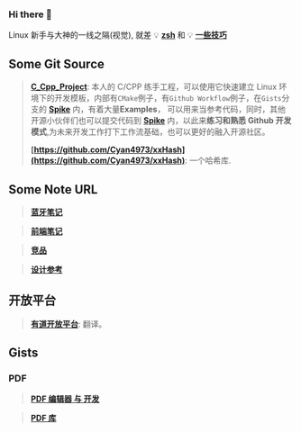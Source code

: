 ### Hi there 👋

<!--
**Changes729/Changes729** is a ✨ _special_ ✨ repository because its `README.md` (this file) appears on your GitHub profile.

Here are some ideas to get you started:

- 🔭 I’m currently working on ...
- 🌱 I’m currently learning ...
- 👯 I’m looking to collaborate on ...
- 🤔 I’m looking for help with ...
- 💬 Ask me about ...
- 📫 How to reach me: ...
- 😄 Pronouns: ...
- ⚡ Fun fact: ...
-->

Linux 新手与大神的一线之隔(视觉), 就差 💡 **[zsh](https://github.com/ohmyzsh/ohmyzsh)** 和 💡 **[一些技巧](https://github.com/jlevy/the-art-of-command-line)**

## Some Git Source

> **[C_Cpp_Project](https://github.com/Changes729/c_cpp_project_template)**: 本人的 C/CPP 练手工程，可以使用它快速建立 Linux 环境下的开发模板，内部有`CMake`例子，有`Github Workflow`例子，在`Gists`分支的 **[Spike](https://github.com/Changes729/c_cpp_project_template/tree/gists/spike)** 内，有着大量**Examples**， 可以用来当参考代码，同时，其他开源小伙伴们也可以提交代码到 **[Spike](https://github.com/Changes729/c_cpp_project_template/tree/gists/spike)** 内，以此来**练习和熟悉 Github 开发模式**,为未来开发工作打下工作流基础，也可以更好的融入开源社区。
> 
> **[https://github.com/Cyan4973/xxHash](https://github.com/Cyan4973/xxHash)**: 一个哈希库.

## Some Note URL

> **[蓝牙笔记](https://gist.github.com/Changes729/8266aa62ec9363153310b13c67c5a81f)**

> **[前端笔记](https://gist.github.com/Changes729/60f565c6ef6d25bacb403a6dab7a973d)**

> **[竞品](https://gist.github.com/Changes729/a1a5e3db39e17b62ef768388ef3d3348)**

> **[设计参考](https://gist.github.com/Changes729/513200056758f53b498a64d23c55ea90)**

## 开放平台

> **[有道开放平台](https://ai.youdao.com/gw.s#/)**: 翻译。

## Gists

### PDF

> **[PDF 编辑器 与 开发](https://wiki.archlinux.org/index.php/PDF,_PS_and_DjVu)**

> **[PDF 库](https://zh.cppreference.com/w/cpp/links/libs#PDF)**
